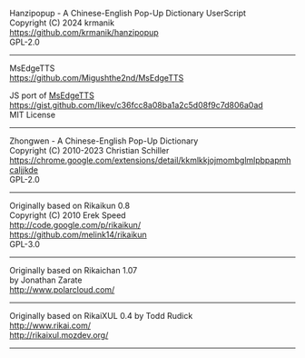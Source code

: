  Hanzipopup - A Chinese-English Pop-Up Dictionary UserScript<br>
 Copyright (C) 2024 krmanik<br>
 https://github.com/krmanik/hanzipopup<br>
 GPL-2.0
 
 ---

 MsEdgeTTS<br>
 https://github.com/Migushthe2nd/MsEdgeTTS

 JS port of [MsEdgeTTS](https://github.com/Migushthe2nd/MsEdgeTTS)<br>
 https://gist.github.com/likev/c36fcc8a08ba1a2c5d08f9c7d806a0ad<br>
 MIT License

 ---
 
 Zhongwen - A Chinese-English Pop-Up Dictionary<br>
 Copyright (C) 2010-2023 Christian Schiller<br>
 https://chrome.google.com/extensions/detail/kkmlkkjojmombglmlpbpapmhcaljjkde<br>
 GPL-2.0
 
 ---

 Originally based on Rikaikun 0.8<br>
 Copyright (C) 2010 Erek Speed<br>
 http://code.google.com/p/rikaikun/<br>
 https://github.com/melink14/rikaikun<br>
 GPL-3.0
 
 ---

 Originally based on Rikaichan 1.07<br>
 by Jonathan Zarate<br>
 http://www.polarcloud.com/

 ---

 Originally based on RikaiXUL 0.4 by Todd Rudick<br>
 http://www.rikai.com/<br>
 http://rikaixul.mozdev.org/

 ---
